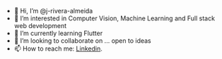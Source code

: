 - 👋 Hi, I’m @j-rivera-almeida
- 👀 I’m interested in Computer Vision, Machine Learning and Full stack web development
- 🌱 I’m currently learning Flutter
- 💞️ I’m looking to collaborate on ... open to ideas
- 📫 How to reach me: <a href="www.linkedin.com/in/j-rivera-almeida" >Linkedin</a>.  

<!---
j-rivera-almeida/j-rivera-almeida is a ✨ special ✨ repository because its `README.md` (this file) appears on your GitHub profile.
You can click the Preview link to take a look at your changes.
--->
